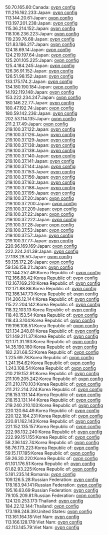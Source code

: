 50.70.165.60:Canada: [ovpn config](vpn/50_70_165_60.ovpn)  
111.216.162.233:Japan: [ovpn config](vpn/111_216_162_233.ovpn)  
113.144.20.61:Japan: [ovpn config](vpn/113_144_20_61.ovpn)  
113.197.201.238:Japan: [ovpn config](vpn/113_197_201_238.ovpn)  
115.36.214.152:Japan: [ovpn config](vpn/115_36_214_152.ovpn)  
118.106.236.223:Japan: [ovpn config](vpn/118_106_236_223.ovpn)  
119.239.76.68:Japan: [ovpn config](vpn/119_239_76_68.ovpn)  
121.83.186.217:Japan: [ovpn config](vpn/121_83_186_217.ovpn)  
124.18.69.14:Japan: [ovpn config](vpn/124_18_69_14.ovpn)  
124.219.197.64:Japan: [ovpn config](vpn/124_219_197_64.ovpn)  
125.201.105.225:Japan: [ovpn config](vpn/125_201_105_225.ovpn)  
125.4.184.245:Japan: [ovpn config](vpn/125_4_184_245.ovpn)  
126.36.91.152:Japan: [ovpn config](vpn/126_36_91_152.ovpn)  
126.51.98.152:Japan: [ovpn config](vpn/126_51_98_152.ovpn)  
133.175.174.2:Japan: [ovpn config](vpn/133_175_174_2.ovpn)  
134.180.190.184:Japan: [ovpn config](vpn/134_180_190_184.ovpn)  
14.192.119.148:Japan: [ovpn config](vpn/14_192_119_148.ovpn)  
153.222.234.247:Japan: [ovpn config](vpn/153_222_234_247.ovpn)  
180.146.22.77:Japan: [ovpn config](vpn/180_146_22_77.ovpn)  
180.47.192.74:Japan: [ovpn config](vpn/180_47_192_74.ovpn)  
180.59.142.236:Japan: [ovpn config](vpn/180_59_142_236.ovpn)  
202.53.114.135:Japan: [ovpn config](vpn/202_53_114_135.ovpn)  
211.2.17.49:Japan: [ovpn config](vpn/211_2_17_49.ovpn)  
219.100.37.122:Japan: [ovpn config](vpn/219_100_37_122.ovpn)  
219.100.37.126:Japan: [ovpn config](vpn/219_100_37_126.ovpn)  
219.100.37.129:Japan: [ovpn config](vpn/219_100_37_129.ovpn)  
219.100.37.138:Japan: [ovpn config](vpn/219_100_37_138.ovpn)  
219.100.37.139:Japan: [ovpn config](vpn/219_100_37_139.ovpn)  
219.100.37.140:Japan: [ovpn config](vpn/219_100_37_140.ovpn)  
219.100.37.141:Japan: [ovpn config](vpn/219_100_37_141.ovpn)  
219.100.37.144:Japan: [ovpn config](vpn/219_100_37_144.ovpn)  
219.100.37.153:Japan: [ovpn config](vpn/219_100_37_153.ovpn)  
219.100.37.156:Japan: [ovpn config](vpn/219_100_37_156.ovpn)  
219.100.37.163:Japan: [ovpn config](vpn/219_100_37_163.ovpn)  
219.100.37.188:Japan: [ovpn config](vpn/219_100_37_188.ovpn)  
219.100.37.195:Japan: [ovpn config](vpn/219_100_37_195.ovpn)  
219.100.37.20:Japan: [ovpn config](vpn/219_100_37_20.ovpn)  
219.100.37.200:Japan: [ovpn config](vpn/219_100_37_200.ovpn)  
219.100.37.209:Japan: [ovpn config](vpn/219_100_37_209.ovpn)  
219.100.37.22:Japan: [ovpn config](vpn/219_100_37_22.ovpn)  
219.100.37.222:Japan: [ovpn config](vpn/219_100_37_222.ovpn)  
219.100.37.28:Japan: [ovpn config](vpn/219_100_37_28.ovpn)  
219.100.37.53:Japan: [ovpn config](vpn/219_100_37_53.ovpn)  
219.100.37.57:Japan: [ovpn config](vpn/219_100_37_57.ovpn)  
219.100.37.77:Japan: [ovpn config](vpn/219_100_37_77.ovpn)  
220.96.169.169:Japan: [ovpn config](vpn/220_96_169_169.ovpn)  
222.224.241.39:Japan: [ovpn config](vpn/222_224_241_39.ovpn)  
27.138.28.50:Japan: [ovpn config](vpn/27_138_28_50.ovpn)  
59.135.172.26:Japan: [ovpn config](vpn/59_135_172_26.ovpn)  
59.136.158.21:Japan: [ovpn config](vpn/59_136_158_21.ovpn)  
112.144.252.49:Korea Republic of: [ovpn config](vpn/112_144_252_49.ovpn)  
112.166.88.42:Korea Republic of: [ovpn config](vpn/112_166_88_42.ovpn)  
112.167.169.210:Korea Republic of: [ovpn config](vpn/112_167_169_210.ovpn)  
112.171.88.86:Korea Republic of: [ovpn config](vpn/112_171_88_86.ovpn)  
112.186.147.73:Korea Republic of: [ovpn config](vpn/112_186_147_73.ovpn)  
114.206.12.144:Korea Republic of: [ovpn config](vpn/114_206_12_144.ovpn)  
115.22.204.142:Korea Republic of: [ovpn config](vpn/115_22_204_142.ovpn)  
118.32.103.13:Korea Republic of: [ovpn config](vpn/118_32_103_13.ovpn)  
118.40.153.54:Korea Republic of: [ovpn config](vpn/118_40_153_54.ovpn)  
118.43.3.104:Korea Republic of: [ovpn config](vpn/118_43_3_104.ovpn)  
119.196.108.51:Korea Republic of: [ovpn config](vpn/119_196_108_51.ovpn)  
121.134.248.81:Korea Republic of: [ovpn config](vpn/121_134_248_81.ovpn)  
121.149.211.37:Korea Republic of: [ovpn config](vpn/121_149_211_37.ovpn)  
121.171.31.193:Korea Republic of: [ovpn config](vpn/121_171_31_193.ovpn)  
14.35.190.160:Korea Republic of: [ovpn config](vpn/14_35_190_160.ovpn)  
182.231.68.52:Korea Republic of: [ovpn config](vpn/182_231_68_52.ovpn)  
1.225.69.78:Korea Republic of: [ovpn config](vpn/1_225_69_78.ovpn)  
1.241.154.62:Korea Republic of: [ovpn config](vpn/1_241_154_62.ovpn)  
1.243.108.54:Korea Republic of: [ovpn config](vpn/1_243_108_54.ovpn)  
210.219.152.91:Korea Republic of: [ovpn config](vpn/210_219_152_91.ovpn)  
211.109.205.242:Korea Republic of: [ovpn config](vpn/211_109_205_242.ovpn)  
211.210.170.103:Korea Republic of: [ovpn config](vpn/211_210_170_103.ovpn)  
211.212.214.224:Korea Republic of: [ovpn config](vpn/211_212_214_224.ovpn)  
218.153.131.144:Korea Republic of: [ovpn config](vpn/218_153_131_144.ovpn)  
218.153.131.144:Korea Republic of: [ovpn config](vpn/218_153_131_144.ovpn)  
219.240.210.103:Korea Republic of: [ovpn config](vpn/219_240_210_103.ovpn)  
220.120.64.49:Korea Republic of: [ovpn config](vpn/220_120_64_49.ovpn)  
220.122.184.231:Korea Republic of: [ovpn config](vpn/220_122_184_231.ovpn)  
220.81.162.143:Korea Republic of: [ovpn config](vpn/220_81_162_143.ovpn)  
221.152.135.157:Korea Republic of: [ovpn config](vpn/221_152_135_157.ovpn)  
222.98.132.240:Korea Republic of: [ovpn config](vpn/222_98_132_240.ovpn)  
222.99.151.155:Korea Republic of: [ovpn config](vpn/222_99_151_155.ovpn)  
58.236.142.74:Korea Republic of: [ovpn config](vpn/58_236_142_74.ovpn)  
58.76.173.223:Korea Republic of: [ovpn config](vpn/58_76_173_223.ovpn)  
59.15.117.195:Korea Republic of: [ovpn config](vpn/59_15_117_195.ovpn)  
59.26.30.220:Korea Republic of: [ovpn config](vpn/59_26_30_220.ovpn)  
61.101.176.51:Korea Republic of: [ovpn config](vpn/61_101_176_51.ovpn)  
61.82.93.225:Korea Republic of: [ovpn config](vpn/61_82_93_225.ovpn)  
5.181.235.14:Romania: [ovpn config](vpn/5_181_235_14.ovpn)  
109.126.5.28:Russian Federation: [ovpn config](vpn/109_126_5_28.ovpn)  
178.163.94.141:Russian Federation: [ovpn config](vpn/178_163_94_141.ovpn)  
195.16.63.69:Russian Federation: [ovpn config](vpn/195_16_63_69.ovpn)  
79.105.209.81:Russian Federation: [ovpn config](vpn/79_105_209_81.ovpn)  
124.120.253.173:Thailand: [ovpn config](vpn/124_120_253_173.ovpn)  
184.22.12.144:Thailand: [ovpn config](vpn/184_22_12_144.ovpn)  
173.198.248.39:United States: [ovpn config](vpn/173_198_248_39.ovpn)  
113.161.164.18:Viet Nam: [ovpn config](vpn/113_161_164_18.ovpn)  
113.166.128.178:Viet Nam: [ovpn config](vpn/113_166_128_178.ovpn)  
42.113.145.79:Viet Nam: [ovpn config](vpn/42_113_145_79.ovpn)  
